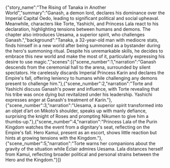 {"story_name":"The Rising of Tanaka in Another World","summary":"Ganash, a demon lord, declares his dominance over the Imperial Capital Oedo, leading to significant political and social upheaval. Meanwhile, characters like Torte, Yashichi, and Princess Lala react to his declaration, highlighting tensions between humans and demons. The chapter also introduces Uesama, a superior spirit, who challenges Ganash.","background":"Tanaka, a 32-year-old man with mediocre stats, finds himself in a new world after being summoned as a bystander during the hero's summoning ritual. Despite his unremarkable skills, he decides to embrace this new world and make the most of it, particularly expressing his desire to use magic.","scenes":[{"scene_number":1,"narration":"Ganash descends from the ceremonial hall to the arena, surrounded by silent spectators. He carelessly discards Imperial Princess Karin and declares the Empire's fall, offering leniency to humans while challenging any demons present to challenge him."},{"scene_number":2,"narration":"Torte and Yashichi discuss Ganash's power and influence, with Torte revealing that his tribe was once dying but revitalized under his leadership. Yashichi expresses anger at Ganash's treatment of Karin."},{"scene_number":3,"narration":"Uesama, a superior spirit transformed into an objet d’art on Mikoto’s shoulder, speaks up with manly defiance, surprising the knight of Roses and prompting Nikumen to give him a thumbs-up."},{"scene_number":4,"narration":"Princess Lala of the Purin Kingdom watches the event from a dignitary's seat, reflecting on the Empire's fall. Hero Kamui, present as an escort, shows little reaction but hints at growing tensions with the Kingdom."},{"scene_number":5,"narration":"Torte warns her companions about the gravity of the situation while Éclair admires Uesama. Lala distances herself from Kamui, reflecting broader political and personal strains between the Hero and the Kingdom."}]}